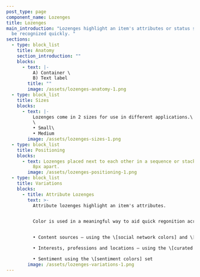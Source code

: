 ```yaml
---
post_type: page
component_name: Lozenges
title: Lozenges
main_introduction: "Lozenges highlight an item's attributes or status so it can
  be recognized quickly. "
sections:
  - type: block_list
    title: Anatomy
    section_introduction: ""
    blocks:
      - text: |-
          A) Container \
          B) Text label
        title: ""
        image: /assets/lozenges-anatomy-1.png
  - type: block_list
    title: Sizes
    blocks:
      - text: |-
          Lozenges come in 2 sizes for use in different applications.\
          \
          • Small\
          • Medium
        image: /assets/lozenges-sizes-1.png
  - type: block_list
    title: Positioning
    blocks:
      - text: Lozenges placed next to each other in a sequence or stack should be spaced
          8px apart.
        image: /assets/lozenges-positioning-1.png
  - type: block_list
    title: Variations
    blocks:
      - title: Attribute Lozenges
        text: >-
          Attribute lozenges highlight an item's attributes.


          Color is used in a meaningful way to aid quick regonition across related themes such as:


          • Content sources – using the \[social network colors] and \[page type colors] sets\

          • Interests, professions and locations – using the \[curated product colors] set\

          • Sentiment using the \[sentiment colors] set
        image: /assets/lozenges-variations-1.png
---
```

